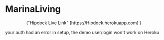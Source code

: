 # MarinaLiving

<p align="center">
("Hipdock Live Link" [https://Hipdock.herokuapp.com] )
</p>


<!-- Backend is setup -->

your auth had an error in setup, the demo user/login won't work on Heroku

